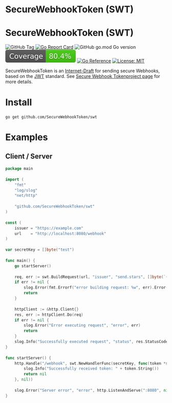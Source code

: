 # SecureWebhookToken (SWT)

# SecureWebhookToken (SWT)

![GitHub Tag](https://img.shields.io/github/v/tag/SecureWebhookToken/swt?label=Version)
[![Go Report Card](https://goreportcard.com/badge/github.com/SecureWebhookToken/swt)](https://goreportcard.com/report/github.com/SecureWebhookToken/swt)
![GitHub go.mod Go version](https://img.shields.io/github/go-mod/go-version/SecureWebhookToken/swt?style=flat)
![Coverage](assets/coverage-badge.svg)
[![Go Reference](https://pkg.go.dev/badge/github.com/SecureWebhookToken/swt)](https://pkg.go.dev/github.com/SecureWebhookToken/swt)
[![License: MIT](https://img.shields.io/badge/License-MIT-green.svg)](https://opensource.org/licenses/MIT)

SecureWebhookToken is an [Internet-Draft](https://datatracker.ietf.org/doc/draft-knauer-secure-webhook-token/)
for sending secure Webhooks, based on the [JWT](https://datatracker.ietf.org/doc/html/rfc7519) standard.
See [Secure Webhook Tokenproject page](https://securewebhooktoken.github.io) for more details.

# Install
`go get github.com/SecureWebhookToken/swt`

# Examples

## Client / Server

```go
package main

import (
	"fmt"
	"log/slog"
	"net/http"

	"github.com/SecureWebhookToken/swt"
)

const (
	issuer = "https://example.com"
	url    = "http://localhost:8080/webhook"
)

var secretKey = []byte("test")

func main() {
	go startServer()

	req, err := swt.BuildRequest(url, "issuer", "send.stars", []byte(`{"username": "me", "stars": "567"}`), secretKey)
	if err != nil {
		slog.Error(fmt.Errorf("error building request: %w", err).Error())
		return
	}

	httpClient := &http.Client{}
	res, err := httpClient.Do(req)
	if err != nil {
		slog.Error("Error executing request", "error", err)
		return
	}
	slog.Info("Successfully executed request", "status", res.StatusCode)
}

func startServer() {
	http.Handle("/webhook", swt.NewHandlerFunc(secretKey, func(token *swt.SecureWebhookToken) error {
		slog.Info("Successfully received token: " + token.String())
		return nil
	}, nil))

	slog.Error("Server error", "error", http.ListenAndServe(":8080", nil))
}
```